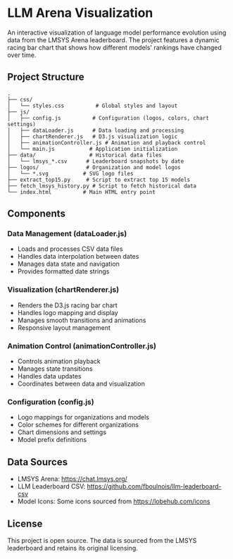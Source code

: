 # LLM Arena Visualization

An interactive visualization of language model performance evolution using data from the LMSYS Arena leaderboard. The project features a dynamic racing bar chart that shows how different models' rankings have changed over time.

## Project Structure

```
.
├── css/
│   └── styles.css          # Global styles and layout
├── js/
│   ├── config.js          # Configuration (logos, colors, chart settings)
│   ├── dataLoader.js      # Data loading and processing
│   ├── chartRenderer.js   # D3.js visualization logic
│   ├── animationController.js # Animation and playback control
│   └── main.js           # Application initialization
├── data/                 # Historical data files
│   └── lmsys_*.csv      # Leaderboard snapshots by date
├── logos/               # Organization and model logos
│   └── *.svg           # SVG logo files
├── extract_top15.py     # Script to extract top 15 models
├── fetch_lmsys_history.py # Script to fetch historical data
└── index.html          # Main HTML entry point
```

## Components

### Data Management (dataLoader.js)
- Loads and processes CSV data files
- Handles data interpolation between dates
- Manages data state and navigation
- Provides formatted date strings

### Visualization (chartRenderer.js)
- Renders the D3.js racing bar chart
- Handles logo mapping and display
- Manages smooth transitions and animations
- Responsive layout management

### Animation Control (animationController.js)
- Controls animation playback
- Manages state transitions
- Handles data updates
- Coordinates between data and visualization

### Configuration (config.js)
- Logo mappings for organizations and models
- Color schemes for different organizations
- Chart dimensions and settings
- Model prefix definitions

## Data Sources
- LMSYS Arena: https://chat.lmsys.org/
- LLM Leaderboard CSV: https://github.com/fboulnois/llm-leaderboard-csv
- Model Icons: Some icons sourced from https://lobehub.com/icons

## License
This project is open source. The data is sourced from the LMSYS leaderboard and retains its original licensing.
